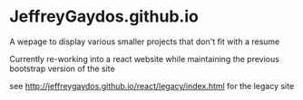 # JeffreyGaydos.github.io
A wepage to display various smaller projects that don't fit with a resume

Currently re-working into a react website while maintaining the previous bootstrap version of the site

see http://jeffreygaydos.github.io/react/legacy/index.html for the legacy site
